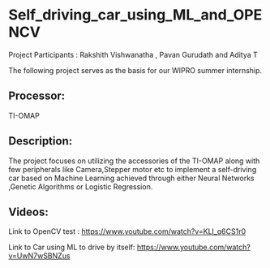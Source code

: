 # Self_driving_car_using_ML_and_OPENCV
Project Participants : Rakshith Vishwanatha , Pavan Gurudath and Aditya T

The following project serves as the basis for our WIPRO summer internship.

Processor: 
-----------------------------------
TI-OMAP 


Description: 
-----------------------------------
The project focuses on utilizing the accessories of the TI-OMAP along with few peripherals like
Camera,Stepper motor etc to implement a self-driving car based on Machine Learning achieved through 
either Neural Networks ,Genetic Algorithms or Logistic Regression.

Videos:
----------------------------------

Link to OpenCV test : https://www.youtube.com/watch?v=KLI_q6CS1r0

Link to Car using ML to drive by itself: https://www.youtube.com/watch?v=UwN7wSBNZus

